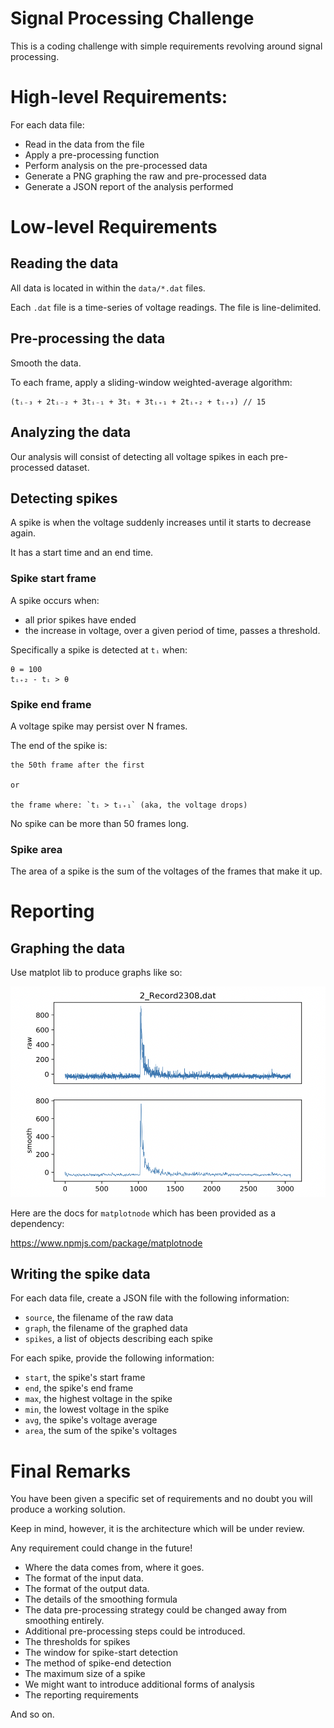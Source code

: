 
# Signal Processing Challenge

This is a coding challenge with simple requirements revolving around signal processing.

# High-level Requirements:

For each data file:
- Read in the data from the file
- Apply a pre-processing function
- Perform analysis on the pre-processed data
- Generate a PNG graphing the raw and pre-processed data
- Generate a JSON report of the analysis performed

# Low-level Requirements

## Reading the data

All data is located in within the `data/*.dat` files.

Each `.dat` file is a time-series of voltage readings. The file is line-delimited.

## Pre-processing the data

Smooth the data. 

To each frame, apply a sliding-window weighted-average algorithm:

    (tᵢ₋₃ + 2tᵢ₋₂ + 3tᵢ₋₁ + 3tᵢ + 3tᵢ₊₁ + 2tᵢ₊₂ + tᵢ₊₃) // 15

## Analyzing the data

Our analysis will consist of detecting all voltage spikes in each pre-processed dataset.

## Detecting spikes

A spike is when the voltage suddenly increases until it starts to decrease again. 

It has a start time and an end time.

### Spike start frame

A spike occurs when:
- all prior spikes have ended
- the increase in voltage, over a given period of time, passes a threshold.

Specifically a spike is detected at `tᵢ` when:

    θ = 100
    tᵢ₊₂ - tᵢ > θ

### Spike end frame

A voltage spike may persist over N frames.

The end of the spike is:

    the 50th frame after the first

    or

    the frame where: `tᵢ > tᵢ₊₁` (aka, the voltage drops)

No spike can be more than 50 frames long.

### Spike area

The area of a spike is the sum of the voltages of the frames that make it up.

# Reporting

## Graphing the data

Use matplot lib to produce graphs like so:

<img src="./example-graphs.png" />

Here are the docs for `matplotnode` which has been provided as a dependency:

https://www.npmjs.com/package/matplotnode

## Writing the spike data

For each data file, create a JSON file with the following information:
- `source`, the filename of the raw data
- `graph`, the filename of the graphed data
- `spikes`, a list of objects describing each spike

For each spike, provide the following information:
- `start`, the spike's start frame
- `end`, the spike's end frame
- `max`, the highest voltage in the spike
- `min`, the lowest voltage in the spike
- `avg`, the spike's voltage average
- `area`, the sum of the spike's voltages

# Final Remarks

You have been given a specific set of requirements and no doubt you will produce a working solution.

Keep in mind, however, it is the architecture which will be under review.

Any requirement could change in the future! 

- Where the data comes from, where it goes. 
- The format of the input data. 
- The format of the output data. 
- The details of the smoothing formula
- The data pre-processing strategy could be changed away from smoothing entirely.
- Additional pre-processing steps could be introduced.
- The thresholds for spikes 
- The window for spike-start detection
- The method of spike-end detection
- The maximum size of a spike
- We might want to introduce additional forms of analysis
- The reporting requirements

And so on.

